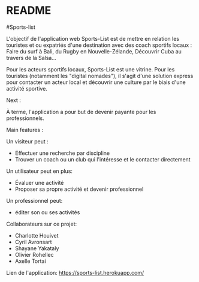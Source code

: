 # README

#Sports-list

L'objectif de l'application web Sports-List est de mettre en relation les touristes et ou expatriés d'une destination avec des coach sportifs locaux : Faire du surf à Bali, du Rugby en Nouvelle-Zélande, Découvrir Cuba au travers de la Salsa...

Pour les acteurs sportifs locaux, Sports-List est une vitrine. Pour les touristes (notamment les "digital nomades"), il s'agit d'une solution express pour contacter un acteur local et découvrir une culture par le biais d'une activité sportive. 


Next : 

À terme, l'application a pour but de devenir payante pour les professionnels. 

Main features : 

Un visiteur peut :
  - Effectuer une recherche par discipline
  - Trouver un coach ou un club qui l'intéresse et le contacter directement

Un utilisateur peut en plus:
  - Évaluer une activité 
  - Proposer sa propre activité et devenir professionnel

Un professionnel peut:
  - éditer son ou ses activités 

Collaborateurs sur ce projet:

- Charlotte Houivet 
- Cyril Avronsart 
- Shayane Yakataly 
- Olivier Rohellec 
- Axelle Tortai 


Lien de l'application: https://sports-list.herokuapp.com/
